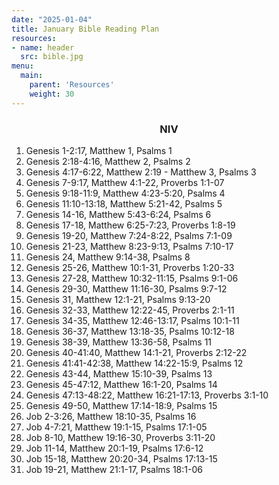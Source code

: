 ```yaml
---
date: "2025-01-04"
title: January Bible Reading Plan
resources:
- name: header
  src: bible.jpg
menu:
  main:
    parent: 'Resources'
    weight: 30
---
```


<h3 style="text-align:center;">NIV</h3>


1. Genesis 1-2:17, Matthew 1, Psalms 1
2. Genesis 2:18-4:16, Matthew 2, Psalms 2
3. Genesis 4:17-6:22, Matthew 2:19 - Matthew 3, Psalms 3
4. Genesis 7-9:17, Matthew 4:1-22, Proverbs 1:1-07
5. Genesis 9:18-11:9, Matthew 4:23-5:20, Psalms 4
6. Genesis 11:10-13:18, Matthew 5:21-42, Psalms 5
7. Genesis 14-16, Matthew 5:43-6:24, Psalms 6
8. Genesis 17-18, Matthew 6:25-7:23, Proverbs 1:8-19
9. Genesis 19-20, Matthew 7:24-8:22, Psalms 7:1-09
10. Genesis 21-23, Matthew 8:23-9:13, Psalms 7:10-17
11. Genesis 24, Matthew 9:14-38, Psalms 8
12. Genesis 25-26, Matthew 10:1-31, Proverbs 1:20-33
13. Genesis 27-28, Matthew 10:32-11:15, Psalms 9:1-06
14. Genesis 29-30, Matthew 11:16-30, Psalms 9:7-12
15. Genesis 31, Matthew 12:1-21, Psalms 9:13-20
16. Genesis 32-33, Matthew 12:22-45, Proverbs 2:1-11
17. Genesis 34-35, Matthew 12:46-13:17, Psalms 10:1-11
18. Genesis 36-37, Matthew 13:18-35, Psalms 10:12-18
19. Genesis 38-39, Matthew 13:36-58, Psalms 11
20. Genesis 40-41:40, Matthew 14:1-21, Proverbs 2:12-22
21. Genesis 41:41-42:38, Matthew 14:22-15:9, Psalms 12
22. Genesis 43-44, Matthew 15:10-39, Psalms 13
23. Genesis 45-47:12, Matthew 16:1-20, Psalms 14
24. Genesis 47:13-48:22, Matthew 16:21-17:13, Proverbs 3:1-10
25. Genesis 49-50, Matthew 17:14-18:9, Psalms 15
26. Job 2-3:26, Matthew 18:10-35, Psalms 16
27. Job 4-7:21, Matthew 19:1-15, Psalms 17:1-05
28. Job 8-10, Matthew 19:16-30, Proverbs 3:11-20
29. Job 11-14, Matthew 20:1-19, Psalms 17:6-12
30. Job 15-18, Matthew 20:20-34, Psalms 17:13-15
31. Job 19-21, Matthew 21:1-17, Psalms 18:1-06

